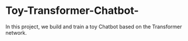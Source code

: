 # Toy-Transformer-Chatbot-
In this project, we build and train a toy Chatbot based on the Transformer network.

